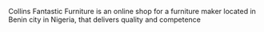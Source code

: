 Collins Fantastic Furniture is an online shop for a furniture maker located in Benin city in Nigeria, that delivers quality and competence

